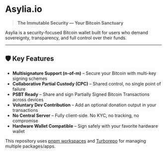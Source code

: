 # Asylia.io

> **The Immutable Security — Your Bitcoin Sanctuary**

Asylia is a security-focused Bitcoin wallet built for users who demand sovereignty, transparency, and full control over their funds.

---

## 🛡️ Key Features

- **Multisignature Support (n-of-m)** – Secure your Bitcoin with multi-key signing schemes  
- **Collaborative Partial Custody (CPC)** – Shared control, no single point of failure  
- **PSBT Ready** – Share and sign Partially Signed Bitcoin Transactions across devices  
- **Voluntary Dev Contribution** – Add an optional donation output in your transactions  
- **No Central Server** – Fully client-side. No KYC, no tracking, no compromise  
- **Hardware Wallet Compatible** – Sign safely with your favorite hardware wallet  

This repository uses [pnpm workspaces](https://pnpm.io/workspaces) and [Turborepo](https://turbo.build/) for managing multiple packages/apps.